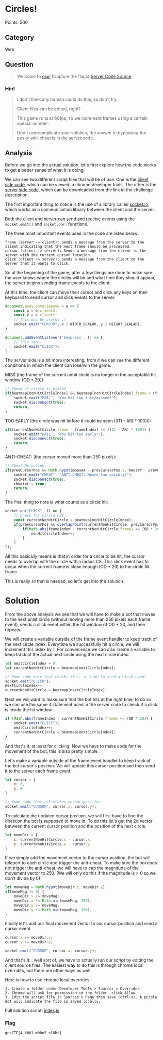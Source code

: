 # Circles!
Points: 500

## Category
Web

## Question
>Welcome to [osu!](http://shell.gnsctf.ml:3000/) (Capture the flags) [Server Code Source](files/server.js)

### Hint
>I don't think any human could do this, so don't try.
>
>Client files can be edited, right?
>
>This game runs at 60fps, so we increment frames using a certain special number.
>
>Don't overcomplicate your solution, the answer to bypassing the pesky anti-cheat is in the server code.

## Analysis

Before we go into the actual solution, let's first explore how the code works to get a better sense of what it is doing.

We can see two different script files that will be of use.
One is the [client side code](files/index.js), which can be viewed in chrome developer tools.
The other is the [server side code](files/server.js), which can be downloaded from the link in the challenge description.

The first important thing to notice is the use of a library called [socket.io](https://socket.io/), which works as a communication library between the client and the server.

Both the client and server can send and receive events using the `socket.emit()` and `socket.on()` functions.

The three most important events used in the code are listed below:
```
frame (server -> client): Sends a message from the server to the client indicating that the next frame should be processed.
cursor (client -> server): Sends a message from the client to the server with the current cursor location.
click (client -> server): Sends a message from the client to the server that it wants to click.
```

So at the beginning of the game, after a few things are done to make sure the user knows where the circles will be and what time they should appear, the server begins sending frame events to the client.

At this time, the client can move their cursor and click any keys on their keyboard to send cursor and click events to the server.

```js
document.body.onmousemove = e => {
    const x = e.clientX;
    const y = e.clientY;
    // This may be useful ;)
    socket.emit("CURSOR", x / WIDTH_SCALAR, y / HEIGHT_SCALAR);
}

document.addEventListener('keypress', () => {
    // This too...
    socket.emit("CLICK");
}
```

The server side is a bit more interesting, from it we can see the different conditions in which the client can lose/win the game.

MISS (the frame of the current unhit circle is no longer in the acceptable hit window (OD * 20)):
```js
// Check if circle is missed
if(beatmap[nonHitCircleIndex] && beatmap[nonHitCircleIndex].frame < (frameIndex - OD * 20)) {
	socket.emit("FAIL", "You hit too late/missed!");
	socket.disconnect(true);
	return;
}
```

TOO EARLY (the circle was hit before it could be seen (((11 - AR) * 100))):
```js
if((currentNonHitCircle.frame - frameIndex) <= ((11 - AR) * 100)) {
	socket.emit("FAIL", "You hit too early!");
	socket.disconnect(true);
	return;
}
```

ANTI-CHEAT: (the cursor moved more than 250 pixels):
```js
// Cheat Detection
if(prevCursorPos && Math.hypot(mouseX - prevCursorPos.x, mouseY - prevCursorPos.y) > 250) {
	socket.emit("CHEAT", "ANTI-CHEAT: Moved too quickly!");
	socket.disconnect(true);
	cheater = true;
	return;
}
```

The final thing to note is what counts as a circle hit:
```js
socket.on("CLICK", () => {
	// Check for circle hit
	const currentNonHitCircle = beatmap[nonHitCircleIndex];
	if(prevCursorPos && overlapPoint(currentNonHitCircle, prevCursorPos.x, prevCursorPos.y, CS))  {
		if(Math.abs(frameIndex - currentNonHitCircle.frame) <= (OD * 20)) {
			nonHitCircleIndex++;
		}
	}
});
```
All this basically means is that in order for a circle to be hit, the cursor needs to overlap with the circle within radius CS.
This click event has to occur when the current frame is close enough (OD * 20) to the circle hit frame.

This is really all that is needed, so let's get into the solution.

# Solution

From the above analysis we see that we will have to make a bot that moves to the next unhit circle (without moving more than 250 pixels each frame event), sends a click event within the hit window of OD * 20, and then repeats.

We will create a variable outside of the frame event handler to keep track of the next circle index. Everytime we successfully hit a circle, we will increment this index by 1. For convenience we can also create a variable to keep track of the actual next circle using the next circle index.

```js
let nextCircleIndex = 0;
let currentNonHitCircle = beatmap[nextCircleIndex];

// Some code here that checks if it is time to send a click event
socket.emit("CLICK");
nextCircleIndex++;
currentNonHitCircle = beatmap[nextCircleIndex];
```

Next we will want to make sure that the bot hits at the right time, to do so we can use the same if statement used in the server code to check if a click is inside the hit window.

```js
if (Math.abs(frameIndex - currentNonHitCircle.frame) <= (OD * 20)) {
    socket.emit("CLICK");
    nextCircleIndex++;
    currentNonHitCircle = beatmap[nextCircleIndex];
}
```

And that's it, at least for clicking. Now we have to make code for the movement of the bot, this is also pretty simple.

Let's make a variable outside of the frame event handler to keep track of the bot cursor's position. We will update this cursor position and then send it to the server each frame event.
```js
let cursor = {
    x: 0,
    y: 0
}

// Some code that calculates cursor position
socket.emit("CURSOR", cursor.x, cursor.y);
```

To calculate the updated cursor position, we will first have to find the direction the bot is supposed to move in.
To do this let's get the 2d vector between the current cursor position and the position of the next circle.
```js
let moveDir = {
    x: currentNonHitCircle.x - cursor.x,
    y: currentNonHitCircle.y - cursor.y
}
```

If we simply add the movement vector to the cursor position, the bot will teleport to each circle and trigger the anti-cheat. 
To make sure the bot does not trigger the anti-cheat, we will have to cap the magnitude of the movement vector to 250. (We will only do this if the magnitude is > 0 so we don't divide by 0)
```js
let moveMag = Math.hypot(moveDir.x, moveDir.y);
if(moveMag != 0) {
    moveDir.x /= moveMag;
    moveDir.x *= Math.min(moveMag, 250);
    moveDir.y /= moveMag;
    moveDir.y *= Math.min(moveMag, 250);
}
```

Finally let's add our final movement vector to our cursor position and send a cursor event
```js
cursor.x += moveDir.x;
cursor.y += moveDir.y;

socket.emit("CURSOR", cursor.x, cursor.y);
```

And that's it... well sort of, we have to actually run our script by editing the client source files.
The easiest way to do this is through chrome local overrides, but there are other ways as well.

Here is how to use chrome local overrides:
```
1. Create a folder under Developer Tools > Sources > Overrides
2. Chrome will ask for permission to the folder, click Allow
3. Edit the script file in Sources > Page then save (ctrl-s). A purple dot will indicate the file is saved locally.
```

Full solution script: [index.js](solution/index.js)

### Flag
`gnsCTF{4_f001_m00n5_n16ht}`
